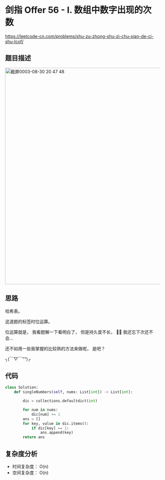 剑指 Offer 56 - I. 数组中数字出现的次数
====
https://leetcode-cn.com/problems/shu-zu-zhong-shu-zi-chu-xian-de-ci-shu-lcof/

## 题目描述
<img width="705" alt="截屏0003-08-30 20 47 48" src="https://user-images.githubusercontent.com/10908630/131334522-34d1c8df-f1cc-48e8-ac87-65e2b5f7932e.png">

## 思路
哈希表。

这道题的标签时位运算。

位运算就是， 我看题解一下看明白了， 但是持久度不长， 🧎‍♀️ 我还忘下次还不会...

还不如用一些我掌握的比较熟的方法来做呢， 是吧？

╮(￣▽￣"")╭

## 代码
```python
class Solution:
    def singleNumbers(self, nums: List[int]) -> List[int]:

        dic = collections.defaultdict(int)

        for num in nums:
            dic[num] += 1
        ans = []
        for key, value in dic.items():
            if dic[key] == 1:
                ans.append(key)
        return ans
```

## 复杂度分析
- 时间复杂度： O(n)
- 空间复杂度： O(n)
